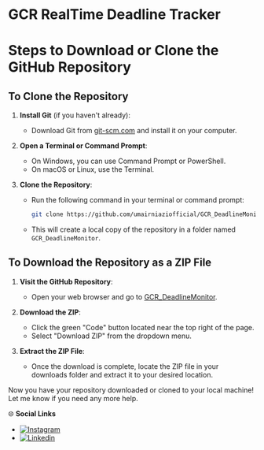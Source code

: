 # GCR RealTime Deadline Tracker
# Steps to Download or Clone the GitHub Repository

## To Clone the Repository

1. **Install Git** (if you haven't already):
   - Download Git from [git-scm.com](https://git-scm.com/) and install it on your computer.

2. **Open a Terminal or Command Prompt**:
   - On Windows, you can use Command Prompt or PowerShell.
   - On macOS or Linux, use the Terminal.

3. **Clone the Repository**:
   - Run the following command in your terminal or command prompt:
     ```bash
     git clone https://github.com/umairniaziofficial/GCR_DeadlineMonitor.git
     ```
   - This will create a local copy of the repository in a folder named `GCR_DeadlineMonitor`.

## To Download the Repository as a ZIP File

1. **Visit the GitHub Repository**:
   - Open your web browser and go to [GCR_DeadlineMonitor](https://github.com/umairniaziofficial/GCR_DeadlineMonitor).

2. **Download the ZIP**:
   - Click the green "Code" button located near the top right of the page.
   - Select "Download ZIP" from the dropdown menu.

3. **Extract the ZIP File**:
   - Once the download is complete, locate the ZIP file in your downloads folder and extract it to your desired location.

Now you have your repository downloaded or cloned to your local machine! Let me know if you need any more help.

🌐 **Social Links**

- [![Instagram](https://img.shields.io/badge/Instagram-%40nizzypedia-red)](https://www.instagram.com/nizzypedia/)
- [![Linkedin](https://img.shields.io/badge/Linkedin-%40nizzypedia-blue)](https://www.linkedin.com/in/nizzypedia/)